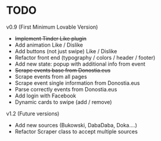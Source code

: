 TODO
====================

v0.9 (First Minimum Lovable Version)
* ~~Implement Tinder Like plugin~~
* Add animation Like / Dislike
* Add buttons (not just swipe) Like / Dislike
* Refactor front end (typography / colors / header / footer)
* Add new state: popup with additional info from event
* ~~Scrape events base from Donostia.eus~~
* Scrape events from all pages
* Scrape event single information from Donostia.eus
* Parse correctly events from Donostia.eus
* Add login with Facebook
* Dynamic cards to swipe (add / remove)

v1.2 (Future versions)
* Add new sources (Bukowski, DabaDaba, Doka....)
* Refactor Scraper class to accept multiple sources

